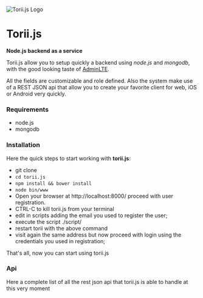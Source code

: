 ![Torii.js Logo](https://avatars3.githubusercontent.com/u/8542858?v=2&s=200)
# Torii.js
**Node.js backend as a service**

Torii.js allow you to setup quickly a backend using *node.js* and *mongodb*, with the good looking taste of [AdminLTE](https://github.com/almasaeed2010/AdminLTE).

All the fields are customizable and role defined. Also the system make use of a REST JSON api that allow you to create your favorite client for web, iOS or Android very quickly.

### Requirements
- node.js
- mongodb

### Installation
Here the quick steps to start working with **torii.js**:

- git clone
- `cd torii.js`
- `npm install && bower install`
- `node bin/www`
- Open your browser at http://localhost:8000/ proceed with user registration.
- CTRL-C to kill torii.js from your terminal
- edit in scripts adding the email you used to register the user;
- execute the script ./script/
- restart torii with the above command
- visit again the same address but now proceed with login using the credentials you used in registration;

That's all, now you can start using torii.js



### Api
Here a complete list of all the rest json api that torii.js is able to handle at this very moment
